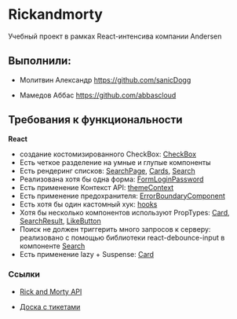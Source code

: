 # Rickandmorty

Учебный проект в рамках React-интенсива компании Andersen

## Выполнили:

- Молитвин Александр https://github.com/sanicDogg

- Мамедов Аббас https://github.com/abbascloud

## Требования к функциональности

**React**

- cоздание костомизированного CheckBox: [CheckBox](https://github.com/sanicDogg/Rickandmorty/tree/main/src/components)
- Есть четкое разделение на умные и глупые компоненты
- Есть рендеринг списков: [SearchPage](https://github.com/sanicDogg/Rickandmorty/blob/main/src/pages/SearchPage/SearchPage.jsx), [Cards](https://github.com/sanicDogg/Rickandmorty/blob/main/src/components/Cards/Cards.jsx), [Search](https://github.com/sanicDogg/Rickandmorty/blob/main/src/components/Search/Search.jsx)
- Реализована хотя бы одна форма: [FormLoginPassword](https://github.com/sanicDogg/Rickandmorty/blob/main/src/components/FormLoginPassword/FormLoginPassword.jsx)
- Есть применение Контекст API: [themeContext](https://github.com/sanicDogg/Rickandmorty/blob/main/src/app/themeContext.js)
- Есть применение предохранителя: [ErrorBoundaryComponent](https://github.com/sanicDogg/Rickandmorty/tree/main/src/components/ErrorBoundaryComponent)
- Есть хотя бы один кастомный хук: [hooks](https://github.com/sanicDogg/Rickandmorty/tree/main/src/hooks)
- Хотя бы несколько компонентов используют PropTypes: [Card](https://github.com/sanicDogg/Rickandmorty/blob/main/src/components/Card/Card.jsx), [SearchResult](https://github.com/sanicDogg/Rickandmorty/blob/main/src/components/SearchResult/SearchResult.jsx), [LikeButton](https://github.com/sanicDogg/Rickandmorty/blob/main/src/components/LikeButton/LikeButton.jsx)
- Поиск не должен триггерить много запросов к серверу: реализовано с помощью библиотеки react-debounce-input в компоненте [Search](https://github.com/sanicDogg/Rickandmorty/blob/main/src/components/Search/Search.jsx)
- Есть применение lazy + Suspense: [Card](https://github.com/sanicDogg/Rickandmorty/blob/main/src/components/Card/Card.jsx)

### Ссылки

- [Rick and Morty API](https://rickandmortyapi.com/)

- [Доска с тикетами](https://trello.com/b/4vl4n61W/%D1%83%D1%87%D0%B5%D0%B1%D0%BD%D1%8B%D0%B9-%D0%BF%D1%80%D0%BE%D0%B5%D0%BA%D1%82)
